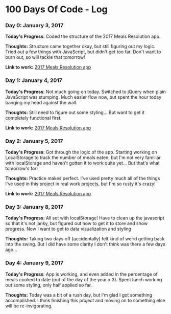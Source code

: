 # 100 Days Of Code - Log

### Day 0: January 3, 2017

**Today's Progress**: Coded the structure of the 2017 Meals Resolution app.

**Thoughts:** Structure came together okay, but still figuring out my logic. Tried out a few things with JavaScript, but didn't get too far. Don't want to burn out, so will tackle that tomorrow!

**Link to work:** [2017 Meals Resolution app](http://codepen.io/rdowns2387/pen/ZLERYx)

### Day 1: January 4, 2017

**Today's Progress**: Not much going on today. Switched to jQuery when plain JavaScript was stumping. Much easier flow now, but spent the hour today banging my head against the wall.

**Thoughts:** Still need to figure out some styling... But want to get it completely functional first.

**Link to work:** [2017 Meals Resolution app](http://codepen.io/rdowns2387/pen/ZLERYx)

### Day 2: January 5, 2017

**Today's Progress**: Got through the logic of the app. Starting working on LocalStorage to track the number of meals eaten, but I'm not very familiar with localStorage and haven't gotten it to work quite yet... But that's what tomorrow's for!

**Thoughts:** Practice makes perfect. I've used pretty much all of the things I've used in this project in real work projects, but I'm so rusty it's crazy!

**Link to work:** [2017 Meals Resolution app](http://codepen.io/rdowns2387/pen/ZLERYx)

### Day 3: January 8, 2017

**Today's Progress**: All set with localStorage! Have to clean up the javascript so that it's not janky, but figured out how to get it to store and show progress. Now I want to get to data visualization and styling

**Thoughts:** Taking two days off (accidentally) felt kind of weird getting back into the swing. But I did have some clarity I don't think was there a few days ago...

### Day 4: January 9, 2017

**Today's Progress**: App is working, and even added in the percentage of meals cooked to date (out of the day of the year x 3). Spent lunch working out some styling, only half applied so far. 

**Thoughts:** Today was a bit of a rush day, but I'm glad I got something accomplished. I think finishing this project and moving on to something else will be re-invigorating.

